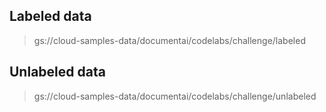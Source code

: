 ## Labeled data

> gs://cloud-samples-data/documentai/codelabs/challenge/labeled

## Unlabeled data

> gs://cloud-samples-data/documentai/codelabs/challenge/unlabeled
